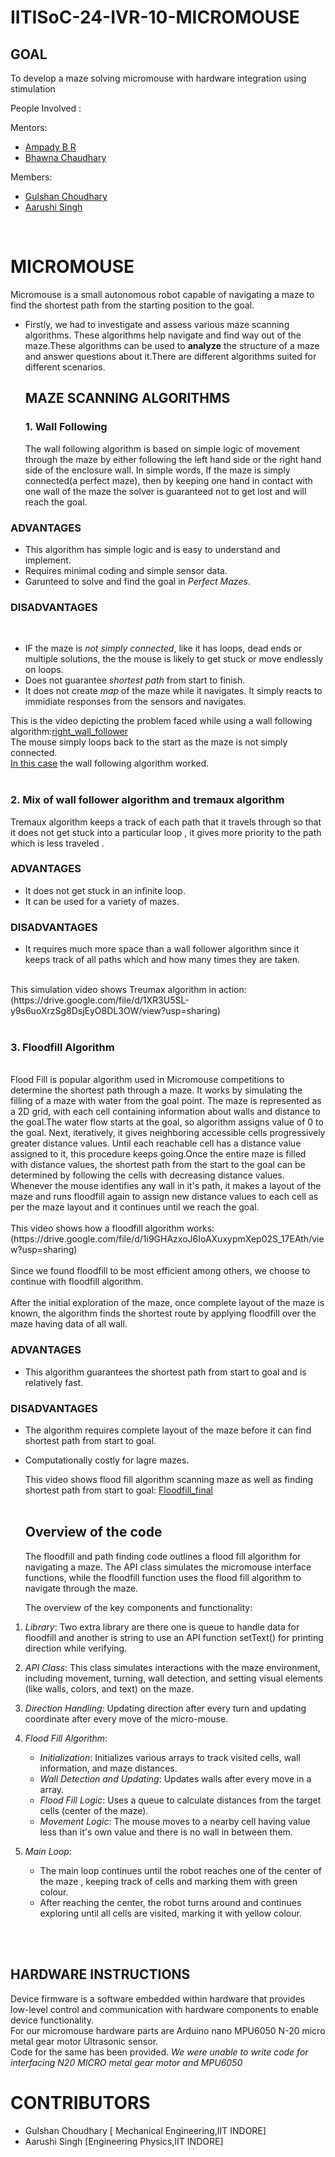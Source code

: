 # IITISoC-24-IVR-10-MICROMOUSE

## GOAL
To develop a maze solving micromouse with hardware integration using stimulation

People Involved : 

Mentors:
- [Ampady B R](https://github.com/ampady06)
- [Bhawna Chaudhary](https://github.com/WebWizard104)

Members:
- [Gulshan Choudhary](https://github.com/xingetwjojrtoj)
- [Aarushi Singh](https://github.com/Amberss-Log)
<br>

# MICROMOUSE
 Micromouse is a small autonomous robot capable of navigating a maze to find the shortest path from the starting position to the goal. 
 - Firstly, we had to investigate and assess various maze scanning algorithms. These algorithms help navigate and find way out of the maze.These algorithms can be used to **analyze** the structure of a maze and answer questions about it.There are different algorithms suited for different scenarios.

   ## MAZE SCANNING ALGORITHMS
   ### 1. Wall Following
   The wall following algorithm is based on simple logic of movement through the maze by either following the left hand side or the right hand side of the enclosure wall. In simple words, If the maze is simply connected(a perfect maze), then by keeping one hand in contact with one wall of the maze the solver is guaranteed not to get lost and will reach the goal.
   <br>
  ### **ADVANTAGES**
   - This algorithm has simple logic and is easy to understand and implement.
   - Requires minimal coding and simple sensor data.
   - Garunteed to solve and find the goal in *Perfect Mazes*.

  ### **DISADVANTAGES**
 
<br>

   - IF the maze is *not simply connected*, like it has loops, dead ends or multiple solutions, the the mouse is likely to get stuck or move endlessly on loops.
   - Does not guarantee *shortest path* from start to finish.
   - It does not create *map* of the maze while it navigates. It simply reacts to immidiate responses from the sensors and navigates.

   This is the video depicting the problem faced while using a wall following algorithm:[right_wall_follower](https://drive.google.com/file/d/1flYjwpWsy6WhyAmOay1xKx8tjAGSHOHe/view?usp=sharing)
   <br>
   The mouse simply loops back to the start as the maze is not simply connected.
<br>
[In this case](https://drive.google.com/file/d/1BO-K_sEmUj3vDzHHRxPZWSjLFI5veKmK/view?usp=sharing) the wall following algorithm worked.
<br>
<br>
### 2. Mix of wall follower algorithm and tremaux algorithm
Tremaux algorithm keeps a track of each path that it travels through so that it does not get stuck into a particular loop , it gives more priority to the path which is less traveled . 
<br>
### **ADVANTAGES**
- It does not get stuck in an infinite loop.
- It can be used for a variety of mazes.

### **DISADVANTAGES**
- It requires much more space than a wall follower algorithm since it keeps track of all paths which and  how many times they are taken.
<br>
This simulation video shows Treumax algorithm in action:(https://drive.google.com/file/d/1XR3U5SL-y9s6uoXrzSg8DsjEyO8DL3OW/view?usp=sharing)
<br>
<br>

### 3. Floodfill Algorithm

<br>
Flood Fill is popular algorithm used in Micromouse competitions to determine the shortest path through a maze. It works by simulating the filling of a maze with water from the goal point.
The maze is represented as a 2D grid, with each cell containing information about walls and distance to the goal.The water flow starts at the goal, so algorithm assigns value of 0 to the goal. Next, iteratively, it gives neighboring accessible cells progressively greater distance values. Until each reachable cell has a distance value assigned to it, this procedure keeps going.Once the entire maze is filled with distance values, the shortest path from the start to the goal can be determined by following the cells with decreasing distance values. Whenever the mouse identifies any wall in it's path, it makes a layout of the maze and runs floodfill again to assign new distance values to each cell as per the maze layout and it continues until we reach the goal.
<br> 
<br>
This video shows how a floodfill algorithm works:(https://drive.google.com/file/d/1i9GHAzxoJ6IoAXuxypmXep02S_17EAth/view?usp=sharing)
<br>
<br>
Since we found floodfill to be most efficient among others, we choose to continue with floodfill algorithm.
<br>
<br>
After the initial exploration of the maze, once complete layout of the maze is known, the algorithm finds the shortest route by applying floodfill over the maze having data of all wall.

### **ADVANTAGES**

- This algorithm guarantees the shortest path from start to goal and is relatively fast.

### **DISADVANTAGES**
- The algorithm requires complete layout of the maze before it can find shortest path from start to goal.
- Computationally costly for lagre mazes.
  <br>

  This video shows flood fill algorithm scanning maze as well as finding shortest path from start to goal: [Floodfill_final](https://drive.google.com/file/d/1clfPy3I-suyK9Hdtrby9k95kz-t7QTri/view?usp=sharing)
  <br>
  <br>
  ## Overview of the code

  The floodfill and path finding code outlines a flood fill algorithm for navigating a maze. The API class simulates the micromouse interface functions, while the floodfill function uses the flood fill algorithm to navigate through the maze.

  The overview of the key components and functionality:
1. *Library*: Two extra library are there one is queue to handle data for floodfill and another is string to use an API function setText() for printing direction while verifying.
2. *API Class*: This class simulates interactions with the maze environment, including movement, turning, wall detection, and setting visual elements (like walls, colors, and text) on the maze.

3. *Direction Handling*: Updating direction after every turn and updating coordinate after every move of the micro-mouse.

4. *Flood Fill Algorithm*:
   - *Initialization*: Initializes various arrays to track visited cells, wall information, and maze distances.
   - *Wall Detection and Updating*: Updates walls after every move in a array.
   - *Flood Fill Logic*: Uses a queue to calculate distances from the target cells (center of the maze).
   - *Movement Logic*: The mouse moves to a nearby cell having value less than it's own value and there is no wall in between them.
5. *Main Loop*:
   - The main loop continues until the robot reaches one of the center of the maze , keeping track of cells and marking them with green colour.
   - After reaching the center, the robot turns around and continues exploring until all cells are visited, marking it with yellow colour.

<br>
<br>


## HARDWARE INSTRUCTIONS


Device firmware is a software embedded within hardware that provides low-level control and communication with hardware components to enable device functionality.
<br>
For our micromouse hardware parts are Arduino nano 
MPU6050
N-20 micro metal gear motor
Ultrasonic sensor.
<br>
Code for the same has been provided. *We were unable to write code for interfacing N20 MICRO metal gear motor and MPU6050*

# **CONTRIBUTORS**
- Gulshan Choudhary [ Mechanical Engineering,IIT INDORE]
- Aarushi Singh [Engineering Physics,IIT INDORE]
